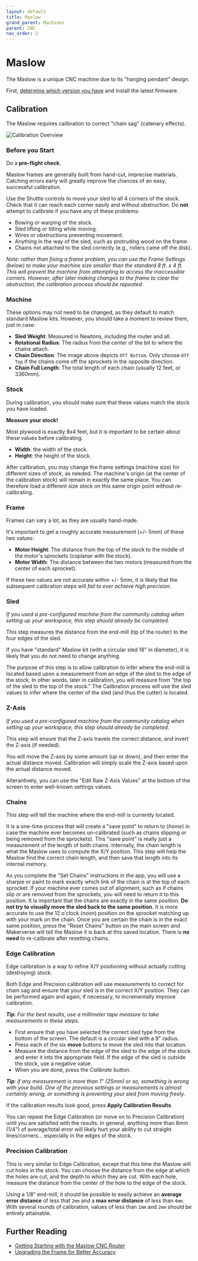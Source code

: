 ```yaml
---
layout: default
title: Maslow
grand_parent: Machines
parent: CNC
nav_order: 2
---
```


# Maslow

The Maslow is a unique CNC machine due to its "hanging pendant" design.

First, [determine which version you have](/machines/cnc/) and install the latest firmware.

## Calibration

The Maslow requires calibration to correct "chain sag" (catenary effects).

![Calibration Overview](/assets/machines/maslow/calibration_overview.png)

### Before you Start

Do a **pre-flight check**.

Maslow frames are generally built from hand-cut, imprecise materials. Catching errors early will greatly improve the chances of an easy, successful calibration.

Use the Shuttle controls to move your sled to all 4 corners of the stock. Check that it can reach each corner easily and without obstruction. Do **not** attempt to calibrate if you have any of these problems:

- Bowing or warping of the stock.
- Sled lifting or tilting while moving.
- Wires or obstructions preventing movement.
- Anything in the way of the sled, such as protruding wood on the frame.
- Chains not attached to the sled correctly (e.g., rollers came off the disk).

_Note: rather than fixing a frame problem, you can use the Frame Settings (below) to make your machine size smaller than the standard 8 ft. x 4 ft. This will prevent the machine from attempting to access the inaccessible corners. However, after later making changes to the frame to clear the obstruction, the calibration process should be repeated._

### Machine

These options may not need to be changed, as they default to match standard Maslow kits. However, you should take a moment to review them, just in case:

- **Sled Weight**: Measured in Newtons, including the router and all.
- **Rotational Radius**: The radius from the center of the bit to where the chains attach.
- **Chain Direction**: The image above depicts `Off Bottom`. Only choose `Off Top` if the chains come off the sprockets in the opposite direction.
- **Chain Full Length**: The total length of each chain (usually 12 feet, or 3360mm).

### Stock

During calibration, you should make sure that these values match the stock you have loaded.

**Measure your stock!**

Most plywood is exactly 8x4 feet, but it is important to be certain about these values before calibrating.

- **Width**: the width of the stock.
- **Height**: the height of the stock.

After calibration, you may change the frame settings (machine size) for different sizes of stock, as needed. The machine's origin (at the center of the calibration stock) will remain in exactly the same place. You can therefore load a different size stock on this same origin point without re-calibrating.

### Frame

Frames can vary a lot, as they are usually hand-made.

It's important to get a roughly accurate measurement (+/- 5mm) of these two values:

- **Motor Height**: The distance from the top of the stock to the middle of the motor's sprockets (coplanar with the stock).
- **Motor Width**: The distance between the two motors (measured from the center of each sprocket).

If these two values are not accurate within +/- 5mm, it is likely that the subsequent calibration steps will _fail to ever achieve high precision_.

### Sled

_If you used a pre-configured machine from the community catalog when setting up your workspace, this step should already be completed._

This step measures the distance from the end-mill (tip of the router) to the four edges of the sled.

If you have "standard" Maslow kit (with a circular sled 18" in diameter), it is likely that you do not need to change anything.

The purpose of this step is to allow calibration to infer where the end-mill is located based upon a measurement from an edge of the sled to the edge of the stock. In other words, later in calibration, you will measure from "the top of the sled to the top of the stock." The Calibration process will use the sled values to infer where the center of the sled (and thus the cutter) is located.

### Z-Axis

_If you used a pre-configured machine from the community catalog when setting up your workspace, this step should already be completed._

This step will ensure that the Z-axis travels the correct distance, and invert the Z-axis (if needed).

You will move the Z-axis by some amount (up or down), and then enter the actual distance moved. Calibration will simply scale the Z-axis based upon the actual distance moved.

Alterantively, you can use the "Edit Raw Z-Axis Values" at the bottom of the screen to enter well-known settings values.

### Chains

This step will tell the machine where the end-mill is currently located.

It is a one-time process that will create a "save point" to return to (_home_) in case the machine ever becomes un-calibrated (such as chains slipping or being removed from the sprockets). This "save point" is really just a measurement of the length of both chains. Internally, the chain length is what the Maslow uses to compute the X/Y position. This step will help the Maslow find the correct chain length, and then save that length into its internal memory.

As you complete the "Set Chains" instructions in the app, you will use a sharpie or paint to mark exactly which link of the chain is at the top of each sprocket. If your machine ever comes out of alignment, such as if chains slip or are removed from the sprockets, you will need to return it to this position. It is important that the chains are exactly in the same position. **Do not try to visually move the sled back to the same position**. It is more accurate to use the 12 o'clock (noon) position on the sprocket matching up with your mark on the chain. Once you are certain the chain is in the exact same position, press the "Reset Chains" button on the main screen and Makerverse will tell the Maslow it is back at this saved location. There is **no need** to re-calibrate after resetting chains.

### Edge Calibration

Edge calibration is a way to refine X/Y positioning without actually cutting (destroying) stock.

Both Edge and Precision calibration will use measurements to correct for chain sag and ensure that your sled is in the correct X/Y position. They can be performed again and again, if necessary, to incrementally improve calibration.

_**Tip**: For the best results, use a millimeter tape measure to take measurements in these steps._

- First ensure that you have selected the correct sled type from the bottom of the screen. The default is a circular sled with a 9" radius.
- Press each of the six **move** buttons to move the sled into that location.
- Measure the distance from the edge of the sled to the edge of the stock and enter it into the appropriate field. If the edge of the sled is outside the stock, use a negative value.
- When you are done, press the _Calibrate_ button.

_**Tip**: if any measurement is more than 1" (25mm) or so, something is wrong with your build. One of the previous settings or measurements is almost certainly wrong, or something is preventing your sled from moving freely._

If the calibration results look good, press **Apply Calibration Results**.

You can repeat the Edge Calibration (or move on to Precision Calibration) until you are satisfied with the results. In general, anything more than 6mm (1/4") of average/total error will likely hurt your ability to cut straight lines/corners... especially in the edges of the stock.

### Precision Calibration

This is very similar to Edge Calibration, except that this time the Maslow will cut holes in the stock. You can choose the distance from the edge at which the holes are cut, and the depth to which they are cut. With each hole, measure the distance from the center of the hole to the edge of the stock.

Using a 1/8" end-mill, it should be possible to easily achieve an **average error distance** of less that `2mm` and a **max error distance** of less than `4mm`. With several rounds of calibration, values of less than `1mm` and `2mm` should be entirely attainable.

## Further Reading

- [Getting Starting with the Maslow CNC Router](https://www.technicallywizardry.com/maslow-cnc-router-simplified-guide/)
- [Upgrading the Frame for Better Accuracy](https://www.technicallywizardry.com/upgrade-maslow-cnc-frame-plans/)

